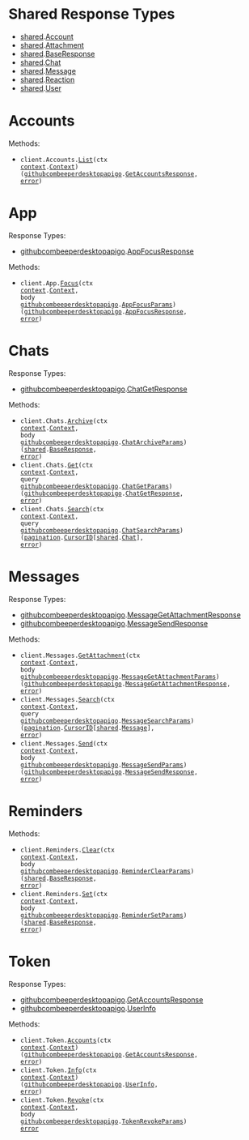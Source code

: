 # Shared Response Types

- <a href="https://pkg.go.dev/github.com/beeper/desktop-api-go/shared">shared</a>.<a href="https://pkg.go.dev/github.com/beeper/desktop-api-go/shared#Account">Account</a>
- <a href="https://pkg.go.dev/github.com/beeper/desktop-api-go/shared">shared</a>.<a href="https://pkg.go.dev/github.com/beeper/desktop-api-go/shared#Attachment">Attachment</a>
- <a href="https://pkg.go.dev/github.com/beeper/desktop-api-go/shared">shared</a>.<a href="https://pkg.go.dev/github.com/beeper/desktop-api-go/shared#BaseResponse">BaseResponse</a>
- <a href="https://pkg.go.dev/github.com/beeper/desktop-api-go/shared">shared</a>.<a href="https://pkg.go.dev/github.com/beeper/desktop-api-go/shared#Chat">Chat</a>
- <a href="https://pkg.go.dev/github.com/beeper/desktop-api-go/shared">shared</a>.<a href="https://pkg.go.dev/github.com/beeper/desktop-api-go/shared#Message">Message</a>
- <a href="https://pkg.go.dev/github.com/beeper/desktop-api-go/shared">shared</a>.<a href="https://pkg.go.dev/github.com/beeper/desktop-api-go/shared#Reaction">Reaction</a>
- <a href="https://pkg.go.dev/github.com/beeper/desktop-api-go/shared">shared</a>.<a href="https://pkg.go.dev/github.com/beeper/desktop-api-go/shared#User">User</a>

# Accounts

Methods:

- <code title="get /v0/get-accounts">client.Accounts.<a href="https://pkg.go.dev/github.com/beeper/desktop-api-go#AccountService.List">List</a>(ctx <a href="https://pkg.go.dev/context">context</a>.<a href="https://pkg.go.dev/context#Context">Context</a>) (<a href="https://pkg.go.dev/github.com/beeper/desktop-api-go">githubcombeeperdesktopapigo</a>.<a href="https://pkg.go.dev/github.com/beeper/desktop-api-go#GetAccountsResponse">GetAccountsResponse</a>, <a href="https://pkg.go.dev/builtin#error">error</a>)</code>

# App

Response Types:

- <a href="https://pkg.go.dev/github.com/beeper/desktop-api-go">githubcombeeperdesktopapigo</a>.<a href="https://pkg.go.dev/github.com/beeper/desktop-api-go#AppFocusResponse">AppFocusResponse</a>

Methods:

- <code title="post /v0/open-app">client.App.<a href="https://pkg.go.dev/github.com/beeper/desktop-api-go#AppService.Focus">Focus</a>(ctx <a href="https://pkg.go.dev/context">context</a>.<a href="https://pkg.go.dev/context#Context">Context</a>, body <a href="https://pkg.go.dev/github.com/beeper/desktop-api-go">githubcombeeperdesktopapigo</a>.<a href="https://pkg.go.dev/github.com/beeper/desktop-api-go#AppFocusParams">AppFocusParams</a>) (<a href="https://pkg.go.dev/github.com/beeper/desktop-api-go">githubcombeeperdesktopapigo</a>.<a href="https://pkg.go.dev/github.com/beeper/desktop-api-go#AppFocusResponse">AppFocusResponse</a>, <a href="https://pkg.go.dev/builtin#error">error</a>)</code>

# Chats

Response Types:

- <a href="https://pkg.go.dev/github.com/beeper/desktop-api-go">githubcombeeperdesktopapigo</a>.<a href="https://pkg.go.dev/github.com/beeper/desktop-api-go#ChatGetResponse">ChatGetResponse</a>

Methods:

- <code title="post /v0/archive-chat">client.Chats.<a href="https://pkg.go.dev/github.com/beeper/desktop-api-go#ChatService.Archive">Archive</a>(ctx <a href="https://pkg.go.dev/context">context</a>.<a href="https://pkg.go.dev/context#Context">Context</a>, body <a href="https://pkg.go.dev/github.com/beeper/desktop-api-go">githubcombeeperdesktopapigo</a>.<a href="https://pkg.go.dev/github.com/beeper/desktop-api-go#ChatArchiveParams">ChatArchiveParams</a>) (<a href="https://pkg.go.dev/github.com/beeper/desktop-api-go/shared">shared</a>.<a href="https://pkg.go.dev/github.com/beeper/desktop-api-go/shared#BaseResponse">BaseResponse</a>, <a href="https://pkg.go.dev/builtin#error">error</a>)</code>
- <code title="get /v0/get-chat">client.Chats.<a href="https://pkg.go.dev/github.com/beeper/desktop-api-go#ChatService.Get">Get</a>(ctx <a href="https://pkg.go.dev/context">context</a>.<a href="https://pkg.go.dev/context#Context">Context</a>, query <a href="https://pkg.go.dev/github.com/beeper/desktop-api-go">githubcombeeperdesktopapigo</a>.<a href="https://pkg.go.dev/github.com/beeper/desktop-api-go#ChatGetParams">ChatGetParams</a>) (<a href="https://pkg.go.dev/github.com/beeper/desktop-api-go">githubcombeeperdesktopapigo</a>.<a href="https://pkg.go.dev/github.com/beeper/desktop-api-go#ChatGetResponse">ChatGetResponse</a>, <a href="https://pkg.go.dev/builtin#error">error</a>)</code>
- <code title="get /v0/search-chats">client.Chats.<a href="https://pkg.go.dev/github.com/beeper/desktop-api-go#ChatService.Search">Search</a>(ctx <a href="https://pkg.go.dev/context">context</a>.<a href="https://pkg.go.dev/context#Context">Context</a>, query <a href="https://pkg.go.dev/github.com/beeper/desktop-api-go">githubcombeeperdesktopapigo</a>.<a href="https://pkg.go.dev/github.com/beeper/desktop-api-go#ChatSearchParams">ChatSearchParams</a>) (<a href="https://pkg.go.dev/github.com/beeper/desktop-api-go/packages/pagination">pagination</a>.<a href="https://pkg.go.dev/github.com/beeper/desktop-api-go/packages/pagination#CursorID">CursorID</a>[<a href="https://pkg.go.dev/github.com/beeper/desktop-api-go/shared">shared</a>.<a href="https://pkg.go.dev/github.com/beeper/desktop-api-go/shared#Chat">Chat</a>], <a href="https://pkg.go.dev/builtin#error">error</a>)</code>

# Messages

Response Types:

- <a href="https://pkg.go.dev/github.com/beeper/desktop-api-go">githubcombeeperdesktopapigo</a>.<a href="https://pkg.go.dev/github.com/beeper/desktop-api-go#MessageGetAttachmentResponse">MessageGetAttachmentResponse</a>
- <a href="https://pkg.go.dev/github.com/beeper/desktop-api-go">githubcombeeperdesktopapigo</a>.<a href="https://pkg.go.dev/github.com/beeper/desktop-api-go#MessageSendResponse">MessageSendResponse</a>

Methods:

- <code title="post /v0/get-attachment">client.Messages.<a href="https://pkg.go.dev/github.com/beeper/desktop-api-go#MessageService.GetAttachment">GetAttachment</a>(ctx <a href="https://pkg.go.dev/context">context</a>.<a href="https://pkg.go.dev/context#Context">Context</a>, body <a href="https://pkg.go.dev/github.com/beeper/desktop-api-go">githubcombeeperdesktopapigo</a>.<a href="https://pkg.go.dev/github.com/beeper/desktop-api-go#MessageGetAttachmentParams">MessageGetAttachmentParams</a>) (<a href="https://pkg.go.dev/github.com/beeper/desktop-api-go">githubcombeeperdesktopapigo</a>.<a href="https://pkg.go.dev/github.com/beeper/desktop-api-go#MessageGetAttachmentResponse">MessageGetAttachmentResponse</a>, <a href="https://pkg.go.dev/builtin#error">error</a>)</code>
- <code title="get /v0/search-messages">client.Messages.<a href="https://pkg.go.dev/github.com/beeper/desktop-api-go#MessageService.Search">Search</a>(ctx <a href="https://pkg.go.dev/context">context</a>.<a href="https://pkg.go.dev/context#Context">Context</a>, query <a href="https://pkg.go.dev/github.com/beeper/desktop-api-go">githubcombeeperdesktopapigo</a>.<a href="https://pkg.go.dev/github.com/beeper/desktop-api-go#MessageSearchParams">MessageSearchParams</a>) (<a href="https://pkg.go.dev/github.com/beeper/desktop-api-go/packages/pagination">pagination</a>.<a href="https://pkg.go.dev/github.com/beeper/desktop-api-go/packages/pagination#CursorID">CursorID</a>[<a href="https://pkg.go.dev/github.com/beeper/desktop-api-go/shared">shared</a>.<a href="https://pkg.go.dev/github.com/beeper/desktop-api-go/shared#Message">Message</a>], <a href="https://pkg.go.dev/builtin#error">error</a>)</code>
- <code title="post /v0/send-message">client.Messages.<a href="https://pkg.go.dev/github.com/beeper/desktop-api-go#MessageService.Send">Send</a>(ctx <a href="https://pkg.go.dev/context">context</a>.<a href="https://pkg.go.dev/context#Context">Context</a>, body <a href="https://pkg.go.dev/github.com/beeper/desktop-api-go">githubcombeeperdesktopapigo</a>.<a href="https://pkg.go.dev/github.com/beeper/desktop-api-go#MessageSendParams">MessageSendParams</a>) (<a href="https://pkg.go.dev/github.com/beeper/desktop-api-go">githubcombeeperdesktopapigo</a>.<a href="https://pkg.go.dev/github.com/beeper/desktop-api-go#MessageSendResponse">MessageSendResponse</a>, <a href="https://pkg.go.dev/builtin#error">error</a>)</code>

# Reminders

Methods:

- <code title="post /v0/clear-chat-reminder">client.Reminders.<a href="https://pkg.go.dev/github.com/beeper/desktop-api-go#ReminderService.Clear">Clear</a>(ctx <a href="https://pkg.go.dev/context">context</a>.<a href="https://pkg.go.dev/context#Context">Context</a>, body <a href="https://pkg.go.dev/github.com/beeper/desktop-api-go">githubcombeeperdesktopapigo</a>.<a href="https://pkg.go.dev/github.com/beeper/desktop-api-go#ReminderClearParams">ReminderClearParams</a>) (<a href="https://pkg.go.dev/github.com/beeper/desktop-api-go/shared">shared</a>.<a href="https://pkg.go.dev/github.com/beeper/desktop-api-go/shared#BaseResponse">BaseResponse</a>, <a href="https://pkg.go.dev/builtin#error">error</a>)</code>
- <code title="post /v0/set-chat-reminder">client.Reminders.<a href="https://pkg.go.dev/github.com/beeper/desktop-api-go#ReminderService.Set">Set</a>(ctx <a href="https://pkg.go.dev/context">context</a>.<a href="https://pkg.go.dev/context#Context">Context</a>, body <a href="https://pkg.go.dev/github.com/beeper/desktop-api-go">githubcombeeperdesktopapigo</a>.<a href="https://pkg.go.dev/github.com/beeper/desktop-api-go#ReminderSetParams">ReminderSetParams</a>) (<a href="https://pkg.go.dev/github.com/beeper/desktop-api-go/shared">shared</a>.<a href="https://pkg.go.dev/github.com/beeper/desktop-api-go/shared#BaseResponse">BaseResponse</a>, <a href="https://pkg.go.dev/builtin#error">error</a>)</code>

# Token

Response Types:

- <a href="https://pkg.go.dev/github.com/beeper/desktop-api-go">githubcombeeperdesktopapigo</a>.<a href="https://pkg.go.dev/github.com/beeper/desktop-api-go#GetAccountsResponse">GetAccountsResponse</a>
- <a href="https://pkg.go.dev/github.com/beeper/desktop-api-go">githubcombeeperdesktopapigo</a>.<a href="https://pkg.go.dev/github.com/beeper/desktop-api-go#UserInfo">UserInfo</a>

Methods:

- <code title="get /v0/get-accounts">client.Token.<a href="https://pkg.go.dev/github.com/beeper/desktop-api-go#TokenService.Accounts">Accounts</a>(ctx <a href="https://pkg.go.dev/context">context</a>.<a href="https://pkg.go.dev/context#Context">Context</a>) (<a href="https://pkg.go.dev/github.com/beeper/desktop-api-go">githubcombeeperdesktopapigo</a>.<a href="https://pkg.go.dev/github.com/beeper/desktop-api-go#GetAccountsResponse">GetAccountsResponse</a>, <a href="https://pkg.go.dev/builtin#error">error</a>)</code>
- <code title="get /oauth/userinfo">client.Token.<a href="https://pkg.go.dev/github.com/beeper/desktop-api-go#TokenService.Info">Info</a>(ctx <a href="https://pkg.go.dev/context">context</a>.<a href="https://pkg.go.dev/context#Context">Context</a>) (<a href="https://pkg.go.dev/github.com/beeper/desktop-api-go">githubcombeeperdesktopapigo</a>.<a href="https://pkg.go.dev/github.com/beeper/desktop-api-go#UserInfo">UserInfo</a>, <a href="https://pkg.go.dev/builtin#error">error</a>)</code>
- <code title="post /oauth/revoke">client.Token.<a href="https://pkg.go.dev/github.com/beeper/desktop-api-go#TokenService.Revoke">Revoke</a>(ctx <a href="https://pkg.go.dev/context">context</a>.<a href="https://pkg.go.dev/context#Context">Context</a>, body <a href="https://pkg.go.dev/github.com/beeper/desktop-api-go">githubcombeeperdesktopapigo</a>.<a href="https://pkg.go.dev/github.com/beeper/desktop-api-go#TokenRevokeParams">TokenRevokeParams</a>) <a href="https://pkg.go.dev/builtin#error">error</a></code>
